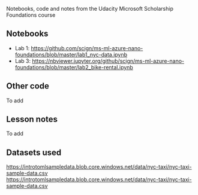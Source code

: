 Notebooks, code and notes from the Udacity Microsoft Scholarship Foundations course

## Notebooks
* Lab 1: https://github.com/scign/ms-ml-azure-nano-foundations/blob/master/lab1_nyc-data.ipynb
* Lab 3: https://nbviewer.jupyter.org/github/scign/ms-ml-azure-nano-foundations/blob/master/lab2_bike-rental.ipynb

## Other code
To add

## Lesson notes
To add

## Datasets used
https://introtomlsampledata.blob.core.windows.net/data/nyc-taxi/nyc-taxi-sample-data.csv
https://introtomlsampledata.blob.core.windows.net/data/nyc-taxi/nyc-taxi-sample-data.csv